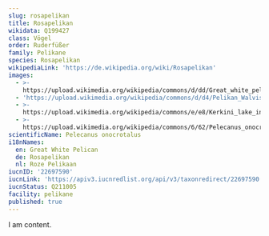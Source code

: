 ```yaml
---
slug: rosapelikan
title: Rosapelikan
wikidata: Q199427
class: Vögel
order: Ruderfüßer
family: Pelikane
species: Rosapelikan
wikipediaLink: 'https://de.wikipedia.org/wiki/Rosapelikan'
images:
  - >-
    https://upload.wikimedia.org/wikipedia/commons/d/dd/Great_white_pelican_(Pelecanus_onocrotalus).jpg
  - 'https://upload.wikimedia.org/wikipedia/commons/d/d4/Pelikan_Walvis_Bay.jpg'
  - >-
    https://upload.wikimedia.org/wikipedia/commons/e/e8/Kerkini_lake_in_May_09.jpg
  - >-
    https://upload.wikimedia.org/wikipedia/commons/6/62/Pelecanus_onocrotalus_-_Great_White_Pelican_01.jpg
scientificName: Pelecanus onocrotalus
i18nNames:
  en: Great White Pelican
  de: Rosapelikan
  nl: Roze Pelikaan
iucnID: '22697590'
iucnLink: 'https://apiv3.iucnredlist.org/api/v3/taxonredirect/22697590'
iucnStatus: Q211005
facility: pelikane
published: true
---
```


I am content.
